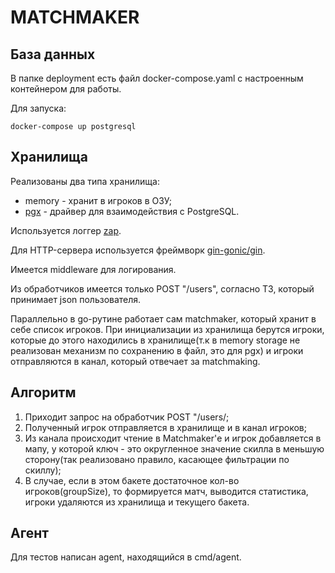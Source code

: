 # MATCHMAKER 

## База данных

В папке deployment есть файл docker-compose.yaml с настроенным контейнером для работы.

Для запуска:
```
docker-compose up postgresql
```

## Хранилища

Реализованы два типа хранилища:
- memory - хранит в игроков в ОЗУ;
- [pgx](https://github.com/jackc/pgx) - драйвер для взаимодействия с PostgreSQL.

Используется логгер [zap](https://github.com/uber-go/zap).

Для HTTP-сервера используется фреймворк [gin-gonic/gin](https://github.com/gin-gonic/gin).

Имеется middleware для логирования.

Из обработчиков имеется только POST "/users", согласно ТЗ, который принимает json пользователя.

Параллельно в go-рутине работает сам matchmaker, который хранит в себе список игроков. 
При инициализации из хранилища берутся игроки, которые до этого находились в хранилище(т.к в memory storage не 
реализован механизм по сохранению в файл, это для pgx) и игроки отправляются в канал, который отвечает за matchmaking.

## Алгоритм

1) Приходит запрос на обработчик POST "/users/;
2) Полученный игрок отправляется в хранилище и в канал игроков;
3) Из канала происходит чтение в Matchmaker'е и игрок добавляется в мапу, у которой ключ - это округленное значение скилла
в меньшую сторону(так реализовано правило, касающее фильтрации по скиллу);
4) В случае, если в этом бакете достаточное кол-во игроков(groupSize), то формируется матч, выводится статистика, игроки удаляются
из хранилища и текущего бакета.

## Агент

Для тестов написан agent, находящийся в cmd/agent.


